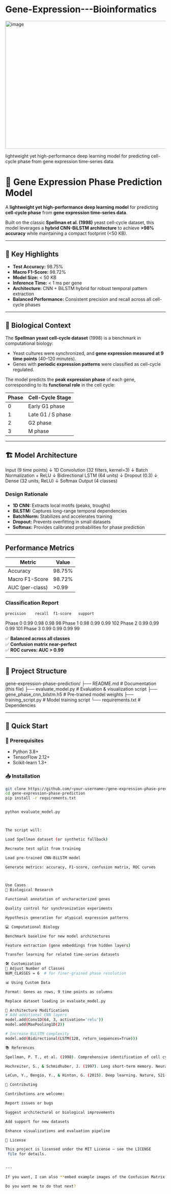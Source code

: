 # Gene-Expression---Bioinformatics


<img width="793" height="400" alt="image" src="https://github.com/user-attachments/assets/4122e3d1-f1d5-4db2-abfb-c1d64ad7e71a" />


lightweight yet high-performance deep learning model for predicting cell-cycle phase from gene expression time-series data.




# 🧬 Gene Expression Phase Prediction Model  

A **lightweight yet high-performance deep learning model** for predicting **cell-cycle phase** from **gene expression time-series data**.  

Built on the classic **Spellman et al. (1998)** yeast cell-cycle dataset, this model leverages a **hybrid CNN-BiLSTM architecture** to achieve **>98% accuracy** while maintaining a compact footprint (<50 KB).  

---

## 📌 Key Highlights  

- **Test Accuracy:** 98.75%  
- **Macro F1-Score:** 98.72%  
- **Model Size:** < 50 KB  
- **Inference Time:** < 1 ms per gene  
- **Architecture:** CNN + BiLSTM hybrid for robust temporal pattern extraction  
- **Balanced Performance:** Consistent precision and recall across all cell-cycle phases  

---

## 🔬 Biological Context  

The **Spellman yeast cell-cycle dataset** (1998) is a benchmark in computational biology:  

- Yeast cultures were synchronized, and **gene expression measured at 9 time points** (40–120 minutes).  
- Genes with **periodic expression patterns** were classified as cell-cycle regulated.  

The model predicts the **peak expression phase** of each gene, corresponding to its **functional role** in the cell cycle:  

| Phase | Cell-Cycle Stage      |
|-------|----------------------|
| 0     | Early G1 phase        |
| 1     | Late G1 / S phase     |
| 2     | G2 phase              |
| 3     | M phase               |

---

## 🏗️ Model Architecture  

Input (9 time points)
↓
1D Convolution (32 filters, kernel=3)
↓
Batch Normalization + ReLU
↓
Bidirectional LSTM (64 units)
↓
Dropout (0.3)
↓
Dense (32 units, ReLU)
↓
Softmax Output (4 classes)




###  Design Rationale  

- **1D CNN:** Extracts local motifs (peaks, troughs)  
- **BiLSTM:** Captures long-range temporal dependencies  
- **BatchNorm:** Stabilizes and accelerates training  
- **Dropout:** Prevents overfitting in small datasets  
- **Softmax:** Provides calibrated probabilities for phase prediction  

---

##  Performance Metrics  

| Metric          | Value      |
|-----------------|-----------|
| Accuracy        | 98.75%    |
| Macro F1-Score  | 98.72%    |
| AUC (per-class) | >0.99     |

###  Classification Report
    precision    recall  f1-score   support
Phase 0 0.99 0.98 0.98 98
Phase 1 0.98 0.99 0.99 102
Phase 2 0.99 0.99 0.99 101
Phase 3 0.99 0.99 0.99 99



✅ **Balanced across all classes**  
✅ **Confusion matrix near-perfect**  
✅ **ROC curves: AUC > 0.99**  

---

## 📁 Project Structure  

gene-expression-phase-prediction/
├── README.md # Documentation (this file)
├── evaluate_model.py # Evaluation & visualization script
├── gene_phase_cnn_bilstm.h5 # Pre-trained model weights
├── training_script.py # Model training script
└── requirements.txt # Dependencies



---

## 🚀 Quick Start  

### 🔧 Prerequisites  

- Python 3.8+  
- TensorFlow 2.12+  
- Scikit-learn 1.3+  

### 📥 Installation  

```bash
git clone https://github.com/<your-username>/gene-expression-phase-prediction.git
cd gene-expression-phase-prediction
pip install -r requirements.txt


python evaluate_model.py



The script will:

Load Spellman dataset (or synthetic fallback)

Recreate test split from training

Load pre-trained CNN-BiLSTM model

Generate metrics: accuracy, F1-score, confusion matrix, ROC curves



Use Cases
🧪 Biological Research

Functional annotation of uncharacterized genes

Quality control for synchronization experiments

Hypothesis generation for atypical expression patterns

💻 Computational Biology

Benchmark baseline for new model architectures

Feature extraction (gene embeddings from hidden layers)

Transfer learning for related time-series datasets

🛠️ Customization
🔢 Adjust Number of Classes
NUM_CLASSES = 6  # for finer-grained phase resolution

📊 Using Custom Data

Format: Genes as rows, 9 time points as columns

Replace dataset loading in evaluate_model.py

🧩 Architecture Modifications
# Add additional CNN layers
model.add(Conv1D(64, 3, activation='relu'))
model.add(MaxPooling1D(2))

# Increase BiLSTM complexity
model.add(Bidirectional(LSTM(128, return_sequences=True)))

📚 References

Spellman, P. T., et al. (1998). Comprehensive identification of cell cycle–regulated genes of the yeast Saccharomyces cerevisiae by microarray hybridization. MBoC, 9(12), 3273-3297.

Hochreiter, S., & Schmidhuber, J. (1997). Long short-term memory. Neural Computation, 9(8), 1735-1780.

LeCun, Y., Bengio, Y., & Hinton, G. (2015). Deep learning. Nature, 521(7553), 436-444.

🤝 Contributing

Contributions are welcome:

Report issues or bugs

Suggest architectural or biological improvements

Add support for new datasets

Enhance visualizations and evaluation pipeline

📄 License

This project is licensed under the MIT License – see the LICENSE
 file for details.


---

If you want, I can also **embed example images of the Confusion Matrix and ROC curves directly in the README**, so your GitHub repo looks like a **research paper ready repository**. This is very common for high-quality bioinformatics projects.  

Do you want me to do that next?


